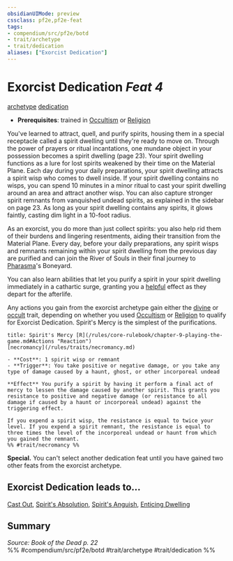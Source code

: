 ```yaml
---
obsidianUIMode: preview
cssclass: pf2e,pf2e-feat
tags:
- compendium/src/pf2e/botd
- trait/archetype
- trait/dedication
aliases: ["Exorcist Dedication"]
---
```

# Exorcist Dedication  *Feat 4*  
[archetype](/rules/traits/archetype.md)  [dedication](/rules/traits/dedication.md)  

- **Prerequisites**: trained in [Occultism](/compendium/skills.md#Occultism) or [Religion](/compendium/skills.md#Religion)

You've learned to attract, quell, and purify spirits, housing them in a special receptacle called a spirit dwelling until they're ready to move on. Through the power of prayers or ritual incantations, one mundane object in your possession becomes a spirit dwelling (page 23). Your spirit dwelling functions as a lure for lost spirits weakened by their time on the Material Plane. Each day during your daily preparations, your spirit dwelling attracts a spirit wisp who comes to dwell inside. If your spirit dwelling contains no wisps, you can spend 10 minutes in a minor ritual to cast your spirit dwelling around an area and attract another wisp. You can also capture stronger spirit remnants from vanquished undead spirits, as explained in the sidebar on page 23. As long as your spirit dwelling contains any spirits, it glows faintly, casting dim light in a 10-foot radius.

As an exorcist, you do more than just collect spirits: you also help rid them of their burdens and lingering resentments, aiding their transition from the Material Plane. Every day, before your daily preparations, any spirit wisps and remnants remaining within your spirit dwelling from the previous day are purified and can join the River of Souls in their final journey to [Pharasma](/compendium/setting/deities/pharasma.md)'s Boneyard.

You can also learn abilities that let you purify a spirit in your spirit dwelling immediately in a cathartic surge, granting you a [helpful](/rules/conditions.md#Helpful) effect as they depart for the afterlife.

Any actions you gain from the exorcist archetype gain either the [divine](/rules/traits/divine.md) or [occult](/rules/traits/occult.md) trait, depending on whether you used [Occultism](/compendium/skills.md#Occultism) or [Religion](/compendium/skills.md#Religion) to qualify for Exorcist Dedication. Spirit's Mercy is the simplest of the purifications.

```ad-embed-ability
title: Spirit's Mercy [R](/rules/core-rulebook/chapter-9-playing-the-game.md#Actions "Reaction")
[necromancy](/rules/traits/necromancy.md)  

- **Cost**: 1 spirit wisp or remnant
- **Trigger**: You take positive or negative damage, or you take any type of damage caused by a haunt, ghost, or other incorporeal undead

**Effect** You purify a spirit by having it perform a final act of mercy to lessen the damage caused by another spirit. This grants you resistance to positive and negative damage (or resistance to all damage if caused by a haunt or incorporeal undead) against the triggering effect.

If you expend a spirit wisp, the resistance is equal to twice your level. If you expend a spirit remnant, the resistance is equal to three times the level of the incorporeal undead or haunt from which you gained the remnant.  
%% #trait/necromancy %%
```

**Special.** You can't select another dedication feat until you have gained two other feats from the exorcist archetype.

## Exorcist Dedication leads to...

[Cast Out](/compendium/feats/cast-out-botd.md), [Spirit's Absolution](/compendium/feats/spirits-absolution-botd.md), [Spirit's Anguish](/compendium/feats/spirits-anguish-botd.md), [Enticing Dwelling](/compendium/feats/enticing-dwelling-botd.md)

## Summary

*Source: Book of the Dead p. 22*  
%% #compendium/src/pf2e/botd #trait/archetype #trait/dedication %%
